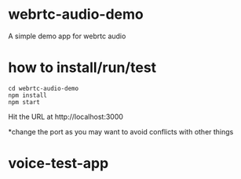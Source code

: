 # webrtc-audio-demo
A simple demo app for webrtc audio

# how to install/run/test

~~~~
cd webrtc-audio-demo
npm install
npm start
~~~~

Hit the URL at http://localhost:3000

*change the port as you may want to avoid conflicts with other things
# voice-test-app
